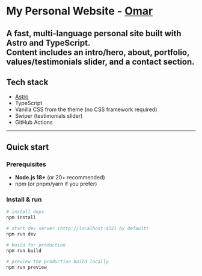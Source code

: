 # My Personal Website - [Omar](omar-elbakri.com)

A fast, multi-language personal site built with **Astro** and **TypeScript**.  
Content includes an intro/hero, about, portfolio, values/testimonials slider, and a contact section.
---

## Tech stack

- [Astro](https://astro.build/)
- TypeScript
- Vanilla CSS from the theme (no CSS framework required)
- Swiper (testimonials slider)
- GitHub Actions

---
## Quick start

### Prerequisites
- **Node.js 18+** (or 20+ recommended)
- npm (or pnpm/yarn if you prefer)

### Install & run
```bash
# install deps
npm install

# start dev server (http://localhost:4321 by default)
npm run dev

# build for production
npm run build

# preview the production build locally
npm run preview
